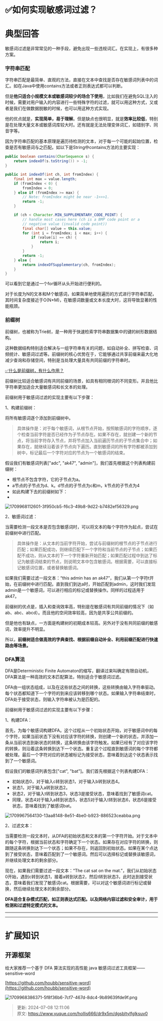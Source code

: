 # ✅如何实现敏感词过滤？

# 典型回答


敏感词过滤是非常常见的一种手段，避免出现一些违规词汇。在实现上，有很多种方案。



### 字符串匹配


字符串匹配是最简单、直观的方法，直接在文本中查找是否存在敏感词列表中的词汇。如在Java中使用contains方法或者正则表达式都可以判断。



但是**他只适合小规模文本或敏感词较少的场合下使用**，比如我们在避免SQL注入的时候，需要对用户输入的内容进行一些特殊字符的过滤，就可以用这种方式，又或者是我们在做数据脱敏的时候，也可以用这种方式实现。



他的优点就是，**实现简单，易于理解**。但是缺点也很明显，就是**效率比较低**，特别是在处理大量文本或敏感词库较大时。还有就是无法处理变体词汇，如错别字、同音字等。



因为字符串匹配的基本原理是遍历待检测的文本，对于每一个可能的起始位置，检查是否有敏感词与之匹配。如以下是String中contains方法的主要实现：

```java
public boolean contains(CharSequence s) {
    return indexOf(s.toString()) > -1;
}

public int indexOf(int ch, int fromIndex) {
    final int max = value.length;
    if (fromIndex < 0) {
        fromIndex = 0;
    } else if (fromIndex >= max) {
        // Note: fromIndex might be near -1>>>1.
        return -1;
    }

    if (ch < Character.MIN_SUPPLEMENTARY_CODE_POINT) {
        // handle most cases here (ch is a BMP code point or a
        // negative value (invalid code point))
        final char[] value = this.value;
        for (int i = fromIndex; i < max; i++) {
            if (value[i] == ch) {
                return i;
            }
        }
        return -1;
    } else {
        return indexOfSupplementary(ch, fromIndex);
    }
}

```



可以看到它是通过一个for循环从头开始进行便利的。



对于长度为N的文本和M个敏感词，如果简单地使用遍历的方式进行字符串匹配，其时间复杂度接近于O(N×M)，在敏感词数量或文本长度大时，这将导致显著的性能瓶颈。





### 前缀树


前缀树，也被称为Trie树，是一种用于快速检索字符串数据集中的键的树形数据结构。



这种数据结构特别适合解决与一组字符串有关的问题，如自动补全、拼写检查、词频统计、敏感词过滤等。前缀树的核心优势在于，它能够通过共享前缀来最大化地减少查询和存储空间，特别是当处理大量具有共同前缀的字符串时。



[✅什么是前缀树，有什么作用？](https://www.yuque.com/hollis666/dr9x5m/waqku6qab64aow90)



前缀树比较适合敏感词有共同前缀的场景，如具有相同根词的不同变形。并且他比字符串更加适合大量敏感词和长文本的处理。



前缀树用于敏感词过滤的实现主要有以下步骤：



1、构建前缀树：



将所有敏感词逐个添加到前缀树中。



> 具体操作是：对于每个敏感词，从根节点开始，按照敏感词的字符顺序，逐个检查当前字符是否已经作为子节点存在。如果不存在，就创建一个新的节点，将当前字符存入节点，并将节点加入当前遍历节点的子节点集合中；如果存在，就继续沿着该子节点向下遍历。直到敏感词的所有字符都被添加到树中，标记最后一个字符对应的节点为一个敏感词的结束。
>



假设我们有敏感词列表["adc", "ak47", "admin"]，我们首先根据这个列表构建前缀树：

+ 根节点不包含字符，它的子节点为a。
+ a节点的子节点为d、k。d节点的子节点为c和m，k节点的子节点为4
+ 如此构建下去的前缀树如下：
+ 

![1709968112601-3f950cb5-f6c3-49b8-9d22-b7482ef56329.png](./img/_xCx2_52AlljiZf4/1709968112601-3f950cb5-f6c3-49b8-9d22-b7482ef56329-789712.png)



2、敏感词过滤：



当需要检测一段文本是否包含敏感词时，可以将文本的每个字符作为起点，尝试在前缀树中进行匹配。



> 具体操作是：从文本的当前字符开始，尝试与前缀树的根节点的子节点进行匹配；如果匹配成功，则继续匹配下一个字符和当前节点的子节点；如果匹配不成功，则从文本的下一个字符重新开始匹配；如果匹配过程中到达了标记为敏感词结束的节点，则说明文本中包含敏感词。根据需要，可以直接标记敏感词位置，或者替换敏感词。
>



如果我们需要过滤一段文本：“this admin has an ak47”，我们从第一个字符t开始，在前缀树中进行匹配。直到我们到达a时，开始匹配到admin，这时我们发现admin是一个敏感词，可以进行相应的标记或替换操作。同样的过程适用于ak47。



前缀树的优点是，插入和查询效率高，特别是在敏感词有共同前缀的情况下（如ab、abc、abcd）。而且他的空间效率较高，因为是共享公共前缀的。

<font style="color:rgb(13, 13, 13);"></font>

但是他也有缺点，一方面是构建树的初期成本较高。另外对于没有共同前缀的敏感词，效率提升不明显。



所以，**前缀树适合做高效的字典查找、根据前缀自动补全、利用前缀匹配进行快速路由等场景。**



### DFA算法


DFA是Deterministic Finite Automaton的缩写，翻译过来叫确定有限自动机，DFA算法是一种高效的文本匹配算法，特别适合于敏感词过滤。



DFA由一组状态组成，以及在这些状态之间的转换，这些转换由输入字符串驱动。每个状态都知道下一个字符的到来应该转移到哪个状态。如果输入字符串结束时，DFA处于接受状态，则输入字符串被认为是匹配的。



前缀树用于敏感词过滤的实现主要有以下步骤：



1、构建DFA：

  
首先，为每个敏感词构建DFA。这个过程从一个初始状态开始，对于敏感词中的每个字符，如果当前状态下没有对应该字符的转换，则创建一个新的状态，并添加一条从当前状态到新状态的转换，这条转换由该字符触发。如果已经有了对应该字符的转换，则沿着这条转换到达下一个状态。重复这个过程直到敏感词的每个字符都被处理。最后一个字符对应的状态被标记为接受状态，意味着到达这个状态表示找到了一个敏感词。



假设我们的敏感词列表包含["cat", "bat"]。我们首先根据这个列表构建DFA：

+ 初始状态0，对于输入c转到状态1，对于输入b转到状态4。
+ 状态1，对于输入a转到状态2。
+ 状态2，对于输入t转到状态3，状态3是接受状态，意味着找到了敏感词cat。
+ 同理，状态4对于输入a转到状态5，状态5对于输入t转到状态6，状态6是接受状态，意味着找到了敏感词bat。



![1709967564130-13aa8148-8e51-4be0-b923-886523ceabba.png](./img/_xCx2_52AlljiZf4/1709967564130-13aa8148-8e51-4be0-b923-886523ceabba-472916.png)



2、过滤文本：



当需要检测一段文本时，从DFA的初始状态和文本的第一个字符开始。对于文本中的每个字符，根据当前状态和字符确定下一个状态。如果存在对应字符的转换，则跟随这条转换到达下一个状态；如果不存在，则返回到初始状态。如果在某个点达到了接受状态，意味着匹配到了一个敏感词。然后可以选择标记或替换该敏感词，并继续处理文本的剩余部分。



现在，如果我们需要过滤一段文本：“The cat sat on the mat.”，我们从初始状态0开始，遇到c转到状态1，接着a转到状态2，然后t转到状态3，此时达到接受状态，意味着我们发现了敏感词cat。根据需要，可以对这个敏感词进行标记或替换，然后继续处理文本的剩余部分。



**DFA适合复杂模式匹配，如正则表达式匹配。以及网络内容过滤和安全审计，用于检测和过滤特定模式的文本。**

****

****

# 扩展知识


## 开源框架


给大家推荐一个基于 DFA 算法实现的高性能 java 敏感词过滤工具框架——sensitive-word  
 

<font style="color:rgb(31, 35, 40);"></font>

[https://github.com/houbb/sensitive-word](https://github.com/houbb/sensitive-word)



![1709968386371-5f8f36b6-7cf7-467d-8dc4-9b89639fde9f.png](./img/_xCx2_52AlljiZf4/1709968386371-5f8f36b6-7cf7-467d-8dc4-9b89639fde9f-384254.png)



> 更新: 2024-07-08 12:11:06  
> 原文: <https://www.yuque.com/hollis666/dr9x5m/dgsbltylfglksuv0>